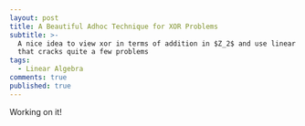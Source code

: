 ```yaml
---
layout: post
title: A Beautiful Adhoc Technique for XOR Problems
subtitle: >-
  A nice idea to view xor in terms of addition in $Z_2$ and use linear algebra
  that cracks quite a few problems
tags:
  - Linear Algebra
comments: true
published: true
---
```


Working on it!